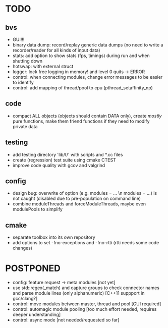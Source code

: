 TODO
====

bvs
---

* GUI!!!
* binary data dump: record/replay generic data dumps (no need to write a recorder/reader for all kinds of input data)
* stats: add option to show stats (fps, timings) during run and when shutting down
* hotswap: with external struct
* logger: lock free logging in memory! and level 0 quits -> ERROR
* control: when connecting modules, change error messages to be easier to identify
* control: add mapping of thread/pool to cpu (pthread_setaffinity_np)

code
----

* compact ALL objects (objects should contain DATA only), create *mostly* pure functions, make them friend functions if they need to modify private data

testing
-------

* add testing directory 'lib/t/' with scripts and *.cc files
* create (regression) test suite using cmake CTEST
* improve code quality with gcov and valgrind

config
------

* design bug: overwrite of option (e.g. modules = ... \n modules = ...) is not caught (disabled due to pre-population on command line)
* combine moduleThreads and forceModuleThreads, maybe even modulePools to simplify

cmake
-----

* separate toolbox into its own repository
* add options to set -fno-exceptions and -fno-rtti (rtti needs some code changes)



POSTPONED
=========

* config: feature request -> meta modules [not yet]
* use std::regex(_match) and capture groups to check connector names and parse module lines (only alphanumeric) [C++11 suppport in gcc/clang?]
* control: move modules between master, thread and pool [GUI required]
* control: automagic module pooling [too much effort needed, requires deeper understanding]
* control: async mode [not needed/requested so far]
